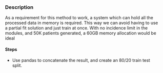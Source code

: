 ### Description

As a requirement for this method to work, a system which can hold all the processed
data in memory is required. 
This way we can avoid having to use a partial fit solution and just train at once.
With no incidence limit in the modules, and 50K patients generated, a 60GB memory allocation
would be ideal

#### Steps
- Use pandas to concatenate the result, and create an 80/20 train test split.